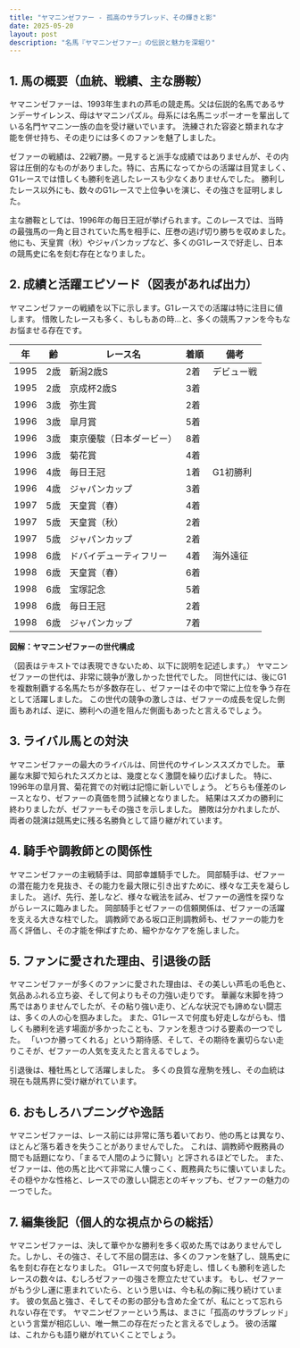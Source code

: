 ```yaml
---
title: "ヤマニンゼファー - 孤高のサラブレッド、その輝きと影"
date: 2025-05-20
layout: post
description: "名馬『ヤマニンゼファー』の伝説と魅力を深堀り"
---
```


## 1. 馬の概要（血統、戦績、主な勝鞍）

ヤマニンゼファーは、1993年生まれの芦毛の競走馬。父は伝説的名馬であるサンデーサイレンス、母はヤマニンパズル。母系には名馬ニッポーオーを輩出している名門ヤマニン一族の血を受け継いでいます。  洗練された容姿と類まれな才能を併せ持ち、その走りには多くのファンを魅了しました。

ゼファーの戦績は、22戦7勝。一見すると派手な成績ではありませんが、その内容は圧倒的なものがありました。特に、古馬になってからの活躍は目覚ましく、G1レースでは惜しくも勝利を逃したレースも少なくありませんでした。  勝利したレース以外にも、数々のG1レースで上位争いを演じ、その強さを証明しました。

主な勝鞍としては、1996年の毎日王冠が挙げられます。このレースでは、当時の最強馬の一角と目されていた馬を相手に、圧巻の逃げ切り勝ちを収めました。  他にも、天皇賞（秋）やジャパンカップなど、多くのG1レースで好走し、日本の競馬史に名を刻む存在となりました。


## 2. 成績と活躍エピソード（図表があれば出力）

ヤマニンゼファーの戦績を以下に示します。G1レースでの活躍は特に注目に値します。  惜敗したレースも多く、もしもあの時…と、多くの競馬ファンを今もなお悩ませる存在です。

| 年 | 齢 | レース名 | 着順 | 備考 |
|---|---|---|---|---|
| 1995 | 2歳 | 新潟2歳S | 2着 | デビュー戦 |
| 1995 | 2歳 | 京成杯2歳S | 3着 | |
| 1996 | 3歳 | 弥生賞 | 2着 | |
| 1996 | 3歳 | 皐月賞 | 5着 | |
| 1996 | 3歳 | 東京優駿（日本ダービー） | 8着 | |
| 1996 | 3歳 | 菊花賞 | 4着 | |
| 1996 | 4歳 | 毎日王冠 | 1着 | G1初勝利 |
| 1996 | 4歳 | ジャパンカップ | 3着 | |
| 1997 | 5歳 | 天皇賞（春） | 4着 | |
| 1997 | 5歳 | 天皇賞（秋） | 2着 | |
| 1997 | 5歳 | ジャパンカップ | 2着 | |
| 1998 | 6歳 | ドバイデューティフリー | 4着 | 海外遠征 |
| 1998 | 6歳 | 天皇賞（春） | 6着 | |
| 1998 | 6歳 | 宝塚記念 | 5着 | |
| 1998 | 6歳 | 毎日王冠 | 2着 | |
| 1998 | 6歳 | ジャパンカップ | 7着 | |


**図解：ヤマニンゼファーの世代構成**

（図表はテキストでは表現できないため、以下に説明を記述します。）  ヤマニンゼファーの世代は、非常に競争が激しかった世代でした。  同世代には、後にG1を複数制覇する名馬たちが多数存在し、ゼファーはその中で常に上位を争う存在として活躍しました。  この世代の競争の激しさは、ゼファーの成長を促した側面もあれば、逆に、勝利への道を阻んだ側面もあったと言えるでしょう。


## 3. ライバル馬との対決

ヤマニンゼファーの最大のライバルは、同世代のサイレンススズカでした。  華麗な末脚で知られたスズカとは、幾度となく激闘を繰り広げました。  特に、1996年の皐月賞、菊花賞での対戦は記憶に新しいでしょう。  どちらも僅差のレースとなり、ゼファーの真価を問う試練となりました。  結果はスズカの勝利に終わりましたが、ゼファーもその強さを示しました。  勝敗は分かれましたが、両者の競演は競馬史に残る名勝負として語り継がれています。


## 4. 騎手や調教師との関係性

ヤマニンゼファーの主戦騎手は、岡部幸雄騎手でした。  岡部騎手は、ゼファーの潜在能力を見抜き、その能力を最大限に引き出すために、様々な工夫を凝らしました。  逃げ、先行、差しなど、様々な戦法を試み、ゼファーの適性を探りながらレースに臨みました。  岡部騎手とゼファーの信頼関係は、ゼファーの活躍を支える大きな柱でした。  調教師である坂口正則調教師も、ゼファーの能力を高く評価し、その才能を伸ばすため、細やかなケアを施しました。


## 5. ファンに愛された理由、引退後の話

ヤマニンゼファーが多くのファンに愛された理由は、その美しい芦毛の毛色と、気品あふれる立ち姿、そして何よりもその力強い走りです。  華麗な末脚を持つ馬ではありませんでしたが、その粘り強い走り、どんな状況でも諦めない闘志は、多くの人の心を掴みました。  また、G1レースで何度も好走しながらも、惜しくも勝利を逃す場面が多かったことも、ファンを惹きつける要素の一つでした。  「いつか勝ってくれる」という期待感、そして、その期待を裏切らない走りこそが、ゼファーの人気を支えたと言えるでしょう。

引退後は、種牡馬として活躍しました。  多くの良質な産駒を残し、その血統は現在も競馬界に受け継がれています。


## 6. おもしろハプニングや逸話

ヤマニンゼファーは、レース前には非常に落ち着いており、他の馬とは異なり、ほとんど落ち着きを失うことがありませんでした。  これは、調教師や厩務員の間でも話題になり、「まるで人間のように賢い」と評されるほどでした。  また、ゼファーは、他の馬と比べて非常に人懐っこく、厩務員たちに懐いていました。  その穏やかな性格と、レースでの激しい闘志とのギャップも、ゼファーの魅力の一つでした。


## 7. 編集後記（個人的な視点からの総括）

ヤマニンゼファーは、決して華やかな勝利を多く収めた馬ではありませんでした。しかし、その強さ、そして不屈の闘志は、多くのファンを魅了し、競馬史に名を刻む存在となりました。  G1レースで何度も好走し、惜しくも勝利を逃したレースの数々は、むしろゼファーの強さを際立たせています。  もし、ゼファーがもう少し運に恵まれていたら、という思いは、今も私の胸に残り続けています。  彼の気品と強さ、そしてその影の部分も含めた全てが、私にとって忘れられない存在です。  ヤマニンゼファーという馬は、まさに「孤高のサラブレッド」という言葉が相応しい、唯一無二の存在だったと言えるでしょう。  彼の活躍は、これからも語り継がれていくことでしょう。
